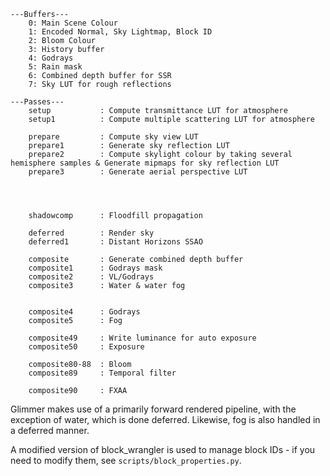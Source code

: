 ```
---Buffers---
    0: Main Scene Colour
    1: Encoded Normal, Sky Lightmap, Block ID
    2: Bloom Colour
    3: History buffer
    4: Godrays
    5: Rain mask
    6: Combined depth buffer for SSR
    7: Sky LUT for rough reflections

---Passes---
    setup           : Compute transmittance LUT for atmosphere
    setup1          : Compute multiple scattering LUT for atmosphere

    prepare         : Compute sky view LUT
    prepare1        : Generate sky reflection LUT
    prepare2        : Compute skylight colour by taking several hemisphere samples & Generate mipmaps for sky reflection LUT
    prepare3        : Generate aerial perspective LUT




    shadowcomp      : Floodfill propagation

    deferred        : Render sky
    deferred1       : Distant Horizons SSAO

    composite       : Generate combined depth buffer
    composite1      : Godrays mask
    composite2      : VL/Godrays
    composite3      : Water & water fog


    composite4      : Godrays
    composite5      : Fog

    composite49     : Write luminance for auto exposure
    composite50     : Exposure

    composite80-88  : Bloom
    composite89     : Temporal filter

    composite90     : FXAA
```

Glimmer makes use of a primarily forward rendered pipeline, with the exception of water, which is done deferred. Likewise, fog is also handled in a deferred manner.

A modified version of block_wrangler is used to manage block IDs - if you need to modify them, see `scripts/block_properties.py`.
